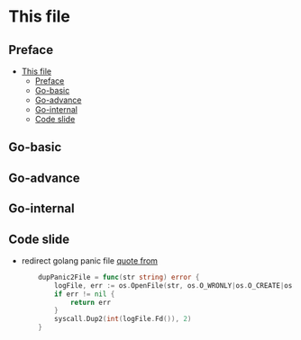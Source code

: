 # This file

## Preface

- [This file](#this-file)
    - [Preface](#preface)
    - [Go-basic](#go-basic)
    - [Go-advance](#go-advance)
    - [Go-internal](#go-internal)
    - [Code slide](#code-slide)

## Go-basic

## Go-advance

## Go-internal

## Code slide

* redirect golang panic file [quote from](#https://github.com/golang/go/issues/325)

    ```go
        dupPanic2File = func(str string) error {
            logFile, err := os.OpenFile(str, os.O_WRONLY|os.O_CREATE|os.O_SYNC, 0755)
            if err != nil {
                return err
            }
            syscall.Dup2(int(logFile.Fd()), 2)
        }
    ```